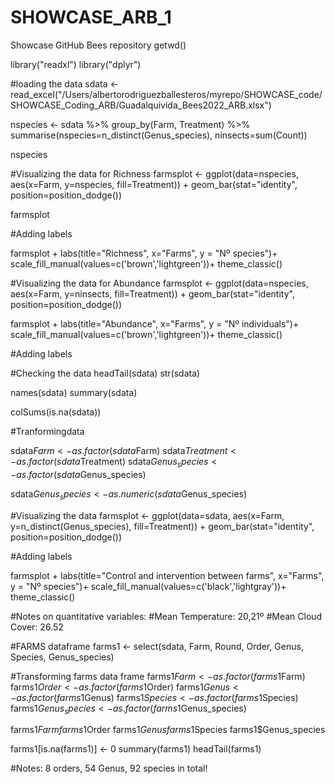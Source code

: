 # SHOWCASE_ARB_1
Showcase GitHub Bees repository
getwd()

library("readxl")
library("dplyr")

#loading the data
sdata <- read_excel("/Users/albertorodriguezballesteros/myrepo/SHOWCASE_code/SHOWCASE_Coding_ARB/Guadalquivida_Bees2022_ARB.xlsx")

nspecies <- sdata %>% 
group_by(Farm, Treatment) %>% 
summarise(nspecies=n_distinct(Genus_species),
ninsects=sum(Count))

nspecies

#Visualizing the data for Richness
farmsplot <- ggplot(data=nspecies, aes(x=Farm, y=nspecies, fill=Treatment)) +
geom_bar(stat="identity", position=position_dodge())

farmsplot

#Adding labels

farmsplot + labs(title="Richness", 
         x="Farms", y = "Nº species")+
   scale_fill_manual(values=c('brown','lightgreen'))+
   theme_classic()

#Visualizing the data for Abundance
farmsplot <- ggplot(data=nspecies, aes(x=Farm, y=ninsects, fill=Treatment)) +
geom_bar(stat="identity", position=position_dodge())

farmsplot + labs(title="Abundance", 
         x="Farms", y = "Nº individuals")+
   scale_fill_manual(values=c('brown','lightgreen'))+
   theme_classic()

#Adding labels

#Checking the data
headTail(sdata)
str(sdata)

names(sdata) 
summary(sdata)

colSums(is.na(sdata))

#Tranformingdata

sdata$Farm <- as.factor(sdata$Farm)
sdata$Treatment <- as.factor(sdata$Treatment)
sdata$Genus_species <- as.factor(sdata$Genus_species)

sdata$Genus_species <- as.numeric(sdata$Genus_species)

#Visualizing the data
farmsplot <- ggplot(data=sdata, aes(x=Farm, y=n_distinct(Genus_species), fill=Treatment)) +
geom_bar(stat="identity", position=position_dodge())

#Adding labels

farmsplot + labs(title="Control and intervention between farms", 
         x="Farms", y = "Nº species")+
   scale_fill_manual(values=c('black','lightgray'))+
   theme_classic()


#Notes on quantitative variables:
#Mean Temperature: 20,21º
#Mean Cloud Cover: 26.52

#FARMS dataframe
farms1 <- select(sdata, Farm, Round, Order, Genus, Species, Genus_species)


#Transforming farms data frame
farms1$Farm <- as.factor(farms1$Farm)
farms1$Order <- as.factor(farms1$Order)
farms1$Genus <- as.factor(farms1$Genus)
farms1$Species <- as.factor(farms1$Species)
farms1$Genus_species <- as.factor(farms1$Genus_species)

farms1$Farm
farms1$Order
farms1$Genus
farms1$Species
farms1$Genus_species

farms1[is.na(farms1)] <- 0
summary(farms1)
headTail(farms1)

#Notes: 8 orders, 54 Genus, 92 species in total!







